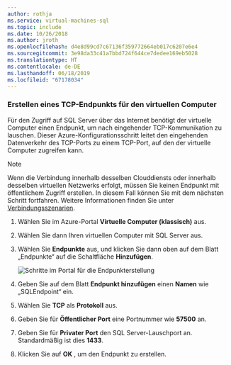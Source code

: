 ```yaml
---
author: rothja
ms.service: virtual-machines-sql
ms.topic: include
ms.date: 10/26/2018
ms.author: jroth
ms.openlocfilehash: d4e8d99cd7c67136f359772664eb017c6207e6e4
ms.sourcegitcommit: 3e98da33c41a7bbd724f644ce7dedee169eb5028
ms.translationtype: HT
ms.contentlocale: de-DE
ms.lasthandoff: 06/18/2019
ms.locfileid: "67178034"
---
```

### <a name="create-a-tcp-endpoint-for-the-virtual-machine"></a>Erstellen eines TCP-Endpunkts für den virtuellen Computer
Für den Zugriff auf SQL Server über das Internet benötigt der virtuelle Computer einen Endpunkt, um nach eingehender TCP-Kommunikation zu lauschen. Dieser Azure-Konfigurationsschritt leitet den eingehenden Datenverkehr des TCP-Ports zu einem TCP-Port, auf den der virtuelle Computer zugreifen kann.

> [!NOTE]
> Wenn die Verbindung innerhalb desselben Clouddiensts oder innerhalb desselben virtuellen Netzwerks erfolgt, müssen Sie keinen Endpunkt mit öffentlichem Zugriff erstellen. In diesem Fall können Sie mit dem nächsten Schritt fortfahren. Weitere Informationen finden Sie unter [Verbindungsszenarien](../articles/virtual-machines/windows/sqlclassic/virtual-machines-windows-classic-sql-connect.md#connection-scenarios).
> 
> 

1. Wählen Sie im Azure-Portal **Virtuelle Computer (klassisch)** aus.
2. Wählen Sie dann Ihren virtuellen Computer mit SQL Server aus.
3. Wählen Sie **Endpunkte** aus, und klicken Sie dann oben auf dem Blatt „Endpunkte“ auf die Schaltfläche **Hinzufügen**.
   
    ![Schritte im Portal für die Endpunkterstellung](./media/virtual-machines-sql-server-connection-steps/portal-endpoint-creation.png)
4. Geben Sie auf dem Blatt **Endpunkt hinzufügen** einen **Namen** wie „SQLEndpoint“ ein.
5. Wählen Sie **TCP** als **Protokoll** aus.
6. Geben Sie für **Öffentlicher Port** eine Portnummer wie **57500** an.
7. Geben Sie für **Privater Port** den SQL Server-Lauschport an. Standardmäßig ist dies **1433**.
8. Klicken Sie auf **OK** , um den Endpunkt zu erstellen.

